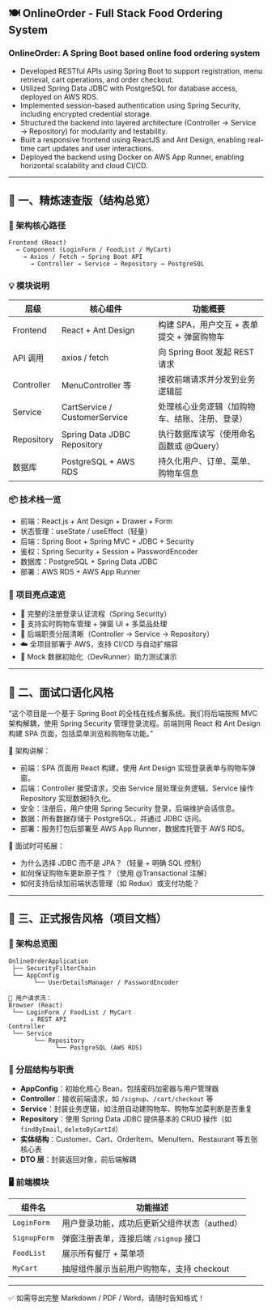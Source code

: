 ## 🍽 OnlineOrder - Full Stack Food Ordering System

### OnlineOrder: A Spring Boot based online food ordering system

- Developed RESTful APIs using Spring Boot to support registration, menu retrieval, cart operations, and order checkout.
- Utilized Spring Data JDBC with PostgreSQL for database access, deployed on AWS RDS.
- Implemented session-based authentication using Spring Security, including encrypted credential storage.
- Structured the backend into layered architecture (Controller → Service → Repository) for modularity and testability.
- Built a responsive frontend using ReactJS and Ant Design, enabling real-time cart updates and user interactions.
- Deployed the backend using Docker on AWS App Runner, enabling horizontal scalability and cloud CI/CD.

---

## 🧠 一、精炼速查版（结构总览）

### 🧩 架构核心路径
```
Frontend (React)
  → Component (LoginForm / FoodList / MyCart)
    → Axios / Fetch → Spring Boot API
      → Controller → Service → Repository → PostgreSQL
```

### 💡 模块说明
| 层级       | 核心组件                     | 功能概要                                           |
|------------|------------------------------|----------------------------------------------------|
| Frontend   | React + Ant Design           | 构建 SPA，用户交互 + 表单提交 + 弹窗购物车             |
| API 调用   | axios / fetch                | 向 Spring Boot 发起 REST 请求                     |
| Controller | MenuController 等             | 接收前端请求并分发到业务逻辑层                     |
| Service    | CartService / CustomerService | 处理核心业务逻辑（加购物车、结账、注册、登录）        |
| Repository | Spring Data JDBC Repository  | 执行数据库读写（使用命名函数或 @Query）             |
| 数据库      | PostgreSQL + AWS RDS         | 持久化用户、订单、菜单、购物车信息                   |

### 📦 技术栈一览
- 前端：React.js + Ant Design + Drawer + Form
- 状态管理：useState / useEffect（轻量）
- 后端：Spring Boot + Spring MVC + JDBC + Security
- 鉴权：Spring Security + Session + PasswordEncoder
- 数据库：PostgreSQL + Spring Data JDBC
- 部署：AWS RDS + AWS App Runner

### 🚀 项目亮点速览
- 🔐 完整的注册登录认证流程（Spring Security）
- 🛒 支持实时购物车管理 + 弹窗 UI + 多菜品处理
- 🧩 后端职责分层清晰（Controller → Service → Repository）
- ☁️ 全项目部署于 AWS，支持 CI/CD 与自动扩缩容
- 🧪 Mock 数据初始化（DevRunner）助力测试演示

---

## 🎤 二、面试口语化风格

“这个项目是一个基于 Spring Boot 的全栈在线点餐系统。我们将后端按照 MVC 架构解耦，使用 Spring Security 管理登录流程。前端则用 React 和 Ant Design 构建 SPA 页面，包括菜单浏览和购物车功能。”

🧱 架构讲解：
- 前端：SPA 页面用 React 构建，使用 Ant Design 实现登录表单与购物车弹窗。
- 后端：Controller 接受请求，交由 Service 层处理业务逻辑，Service 操作 Repository 实现数据持久化。
- 安全：注册后，用户使用 Spring Security 登录，后端维护会话信息。
- 数据：所有数据存储于 PostgreSQL，并通过 JDBC 访问。
- 部署：服务打包后部署至 AWS App Runner，数据库托管于 AWS RDS。

🧠 面试时可拓展：
- 为什么选择 JDBC 而不是 JPA？（轻量 + 明确 SQL 控制）
- 如何保证购物车更新原子性？（使用 @Transactional 注解）
- 如何支持后续加前端状态管理（如 Redux）或支付功能？

---

## 🧾 三、正式报告风格（项目文档）

### 🧱 架构总览图
```
OnlineOrderApplication
 ├── SecurityFilterChain
 └── AppConfig
       └── UserDetailsManager / PasswordEncoder

🔁 用户请求流：
Browser (React)
 └── LoginForm / FoodList / MyCart
      ↓ REST API
Controller
 └── Service
       └── Repository
             └── PostgreSQL (AWS RDS)
```

### 📂 分层结构与职责
- **AppConfig**：初始化核心 Bean，包括密码加密器与用户管理器
- **Controller**：接收前端请求，如 `/signup`、`/cart/checkout` 等
- **Service**：封装业务逻辑，如注册自动建购物车、购物车加菜判断是否重复
- **Repository**：使用 Spring Data JDBC 提供基本的 CRUD 操作（如 `findByEmail`, `deleteByCartId`）
- **实体结构**：Customer、Cart、OrderItem、MenuItem、Restaurant 等五张核心表
- **DTO 层**：封装返回对象，前后端解耦

### 🖥️ 前端模块
| 组件名       | 功能描述                                |
|--------------|-----------------------------------------|
| `LoginForm`  | 用户登录功能，成功后更新父组件状态（authed） |
| `SignupForm` | 弹窗注册表单，连接后端 `/signup` 接口       |
| `FoodList`   | 展示所有餐厅 + 菜单项                     |
| `MyCart`     | 抽屉组件展示当前用户购物车，支持 checkout   |

---

✅ 如需导出完整 Markdown / PDF / Word，请随时告知格式！

